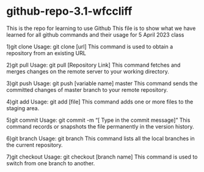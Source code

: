 # github-repo-3.1-wfccliff
This is the repo for learning to use Github
This file is to show what we have learned for all github commands and their usage for 5 April 2023 class

1)git clone
Usage: git clone [url]
This command is used to obtain a repository from an existing URL

2)git pull
Usage: git pull [Repository Link]
This command fetches and merges changes on the remote server to your working directory.

3)git push
Usage: git push [variable name] master
This command sends the committed changes of master branch to your remote repository.

4)git add
Usage: git add [file]
This command adds one or more files to the staging area.

5)git commit
Usage: git commit -m “[ Type in the commit message]”
This command records or snapshots the file permanently in the version history.

6)git branch
Usage: git branch
This command lists all the local branches in the current repository.

7)git checkout
Usage: git checkout [branch name]
This command is used to switch from one branch to another.
